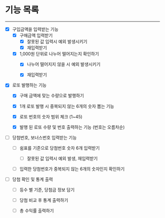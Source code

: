 # 기능 목록

---

- [x] 구입금액을 입력받는 기능
    - [x] 구매금액 입력받기
        - [x] 잘못된 값 입력시 예외 발생시키기
        - [x] 재입력받기
    - [x] 1,000원 단위로 나누어 떨어지는지 확인하기
      - [x] 나누어 떨어지지 않을 시 예외 발생시키기
      - [x] 재입력받기
  
 
- [x] 로또 발행하는 기능
    - [x] 구매 금액에 맞는 수량으로 발행하기
    - [x] 1개 로또 발행 시 중복되지 않는 6개의 숫자 뽑는 기능
    - [x] 로또 번호의 숫자 범위 체크 (1~45)
    - [x] 발행 된 로또 수량 및 번호 출력하는 기능 (번호는 오름차순)
  
  
- [ ] 당첨번호, 보너스번호 입력받는 기능
    - [ ] 쉼표를 기준으로 당첨번호 숫자 6개 입력받기
        - [ ] 잘못된 값 입력시 예외 발생, 재입력받기
    - [ ] 입력한 당첨번호가 중복되지 않는 6개의 숫자인지 확인하기
  
 
- [ ] 당첨 확인 및 통계 출력
    - [ ] 등수 별 기준, 당첨금 정보 담기
    - [ ] 당첨 비교 후 통계 출력하기
    - [ ] 총 수익률 출력하기


